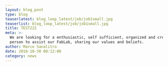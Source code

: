 ```yaml
---
layout: blog_post
type: blog
teaserlatest: blog_loop_latest/job/job1small.jpg
teaserlist: blog_loop_latest/job/job1small.jpg
title: TEST222
meta: >-
  We are looking for a enthusiastic, self sufficient, organized and creative
  person to assist our FabLab, sharing our values and beliefs.
author: Marco Sanalitro
date: 2018-10-30 00:12:00
category: news
---
```


